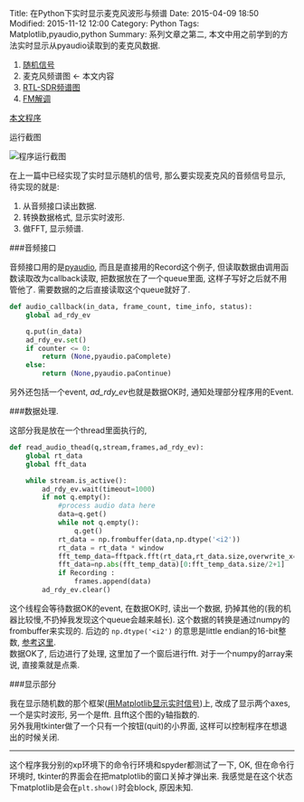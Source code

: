 Title: 在Python下实时显示麦克风波形与频谱
Date: 2015-04-09 18:50
Modified: 2015-11-12 12:00
Category: Python
Tags: Matplotlib,pyaudio,python
Summary: 系列文章之第二, 本文中用之前学到的方法实时显示从pyaudio读取到的麦克风数据.


1. [随机信号]({filename}用Matplotlib显示实时信号.md)
2. 麦克风频谱图 <- 本文内容
3. [RTL-SDR频谱图]({filename}在python下实时显示rtlsdr波形与频谱.md)
4. [FM解调]({filename}在python下通过RTLSDR收听FM广播.md)

[本文程序](https://github.com/licheegh/dig_sig_py_study/blob/master/Analyse_Microphone/audio_fft.py)

运行截图

![程序运行截图]({filename}../images/在python下实时显示麦克风波形与频谱/1.gif)

在上一篇中已经实现了实时显示随机的信号, 那么要实现麦克风的音频信号显示, 待实现的就是:

1. 从音频接口读出数据.
2. 转换数据格式, 显示实时波形.
3. 做FFT, 显示频谱.

###音频接口

音频接口用的是[pyaudio](http://people.csail.mit.edu/hubert/pyaudio/), 而且是直接用的Record这个例子, 但读取数据由调用函数读取改为callback读取, 把数据放在了一个queue里面, 这样子写好之后就不用管他了. 需要数据的之后直接读取这个queue就好了.

```python
def audio_callback(in_data, frame_count, time_info, status):
    global ad_rdy_ev

    q.put(in_data)
    ad_rdy_ev.set()
    if counter <= 0:
        return (None,pyaudio.paComplete)
    else:
        return (None,pyaudio.paContinue)
```

另外还包括一个event, *ad_rdy_ev*也就是数据OK时, 通知处理部分程序用的Event.

###数据处理.

这部分我是放在一个thread里面执行的,

```python
def read_audio_thead(q,stream,frames,ad_rdy_ev):
    global rt_data
    global fft_data

    while stream.is_active():
        ad_rdy_ev.wait(timeout=1000)
        if not q.empty():
            #process audio data here
            data=q.get()
            while not q.empty():
                q.get()
            rt_data = np.frombuffer(data,np.dtype('<i2'))
            rt_data = rt_data * window
            fft_temp_data=fftpack.fft(rt_data,rt_data.size,overwrite_x=True)
            fft_data=np.abs(fft_temp_data)[0:fft_temp_data.size/2+1]
            if Recording :
                frames.append(data)
        ad_rdy_ev.clear()
```

这个线程会等待数据OK的event, 在数据OK时, 读出一个数据, 扔掉其他的(我的机器比较慢,不扔掉我发现这个queue会越来越长). 这个数据的转换是通过numpy的frombuffer来实现的. 后边的 `np.dtype('<i2')` 的意思是little endian的16-bit整数, [参考这里](http://docs.scipy.org/doc/numpy/reference/arrays.dtypes.html#arrays-dtypes-constructing).  
数据OK了, 后边进行了处理, 这里加了一个窗后进行fft. 对于一个numpy的array来说, 直接乘就是点乘.

###显示部分

我在显示随机数的那个框架([用Matplotlib显示实时信号]({filename}用Matplotlib显示实时信号.md))上, 改成了显示两个axes, 一个是实时波形, 另一个是fft. 且fft这个图的y轴指数的.  
另外我用tkinter做了一个只有一个按钮(quit)的小界面, 这样可以控制程序在想退出的时候关闭.

---

这个程序我分别的xp环境下的命令行环境和spyder都测试了一下, OK, 但在命令行环境时, tkinter的界面会在把matplotlib的窗口关掉才弹出来. 我感觉是在这个状态下matplotlib是会在`plt.show()`时会block, 原因未知.



